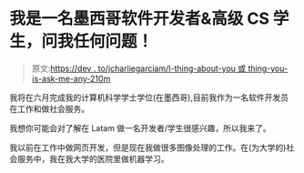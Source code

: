 # 我是一名墨西哥软件开发者&高级 CS 学生，问我任何问题！

> 原文:[https://dev . to/jcharliegarciam/I-thing-about-you 或 thing-you-is-ask-me-any-210m](https://dev.to/jcharliegarciam/i-thing-about-you-or-thing-you-are-ask-me-anything-210m)

我将在六月完成我的计算机科学学士学位(在墨西哥),目前我作为一名软件开发员在工作和做社会服务。

我想你可能会对了解在 Latam 做一名开发者/学生很感兴趣，所以我来了。

我以前在工作中做网页开发，但是现在我做很多图像处理的工作。在(为大学的)社会服务中，我在我大学的医院里做机器学习。